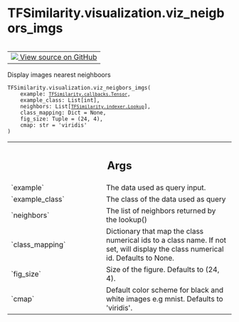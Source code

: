 # TFSimilarity.visualization.viz_neigbors_imgs
<!-- Insert buttons and diff -->
<table class="tfo-notebook-buttons tfo-api nocontent" align="left">
<td>
  <a target="_blank" href="https://github.com/tensorflow/similarity/blob/main/tensorflow_similarity/visualization/neighbors_viz.py#L6-L53">
    <img src="https://www.tensorflow.org/images/GitHub-Mark-32px.png" />
    View source on GitHub
  </a>
</td>
</table>

Display images nearest neighboors
<pre class="devsite-click-to-copy prettyprint lang-py tfo-signature-link">
<code>TFSimilarity.visualization.viz_neigbors_imgs(
    example: <a href="../../TFSimilarity/callbacks/Tensor.md"><code>TFSimilarity.callbacks.Tensor</code></a>,
    example_class: List[int],
    neighbors: List[<a href="../../TFSimilarity/indexer/Lookup.md"><code>TFSimilarity.indexer.Lookup</code></a>],
    class_mapping: Dict = None,
    fig_size: Tuple = (24, 4),
    cmap: str = &#x27;viridis&#x27;
)
</code></pre>

<!-- Placeholder for "Used in" -->

<!-- Tabular view -->
 <table class="responsive fixed orange">
<colgroup><col width="214px"><col></colgroup>
<tr><th colspan="2"><h2 class="add-link">Args</h2></th></tr>
<tr>
<td>
`example`
</td>
<td>
The data used as query input.
</td>
</tr><tr>
<td>
`example_class`
</td>
<td>
The class of the data used as query
</td>
</tr><tr>
<td>
`neighbors`
</td>
<td>
The list of neighbors returned by the lookup()
</td>
</tr><tr>
<td>
`class_mapping`
</td>
<td>
Dictionary that map the class numerical ids to a class
name. If not set, will display the class numerical id.
Defaults to None.
</td>
</tr><tr>
<td>
`fig_size`
</td>
<td>
Size of the figure. Defaults to (24, 4).
</td>
</tr><tr>
<td>
`cmap`
</td>
<td>
Default color scheme for black and white images e.g mnist.
Defaults to 'viridis'.
</td>
</tr>
</table>
